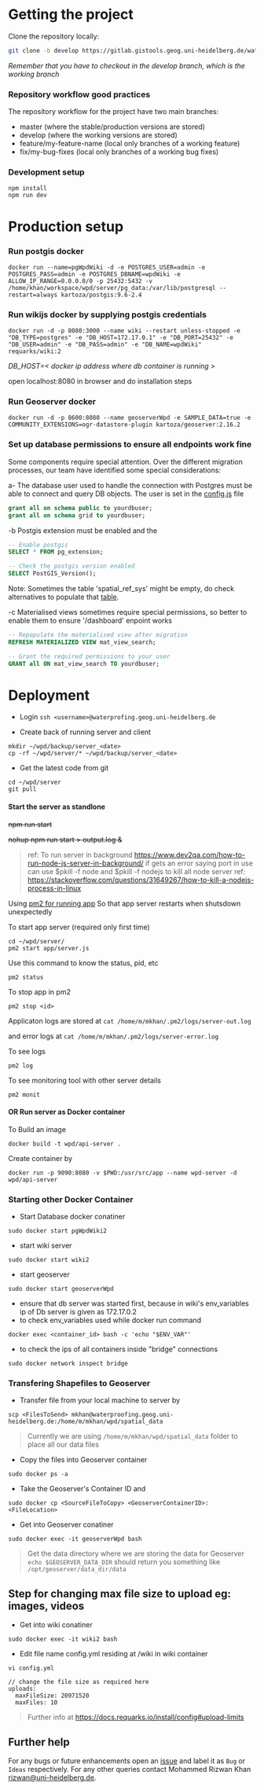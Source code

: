 # Getting the project

Clone the repository locally:

```sh
git clone -b develop https://gitlab.gistools.geog.uni-heidelberg.de/waterproofing-data/webportal_server.git wpd_server
```

*Remember that you have to checkout in the develop branch, which is the working branch*  

### Repository workflow good practices ###

The repository workflow for the project have two main branches:

 * master (where the stable/production versions are stored)
 * develop (where the working versions are stored)
 * feature/my-feature-name (local only branches of a working feature)
 * fix/my-bug-fixes (local only branches of a working bug fixes)

### Development setup
```
npm install
npm run dev
```

# Production setup


### Run postgis docker 

```
docker run --name=pgWpdWiki -d -e POSTGRES_USER=admin -e POSTGRES_PASS=admin -e POSTGRES_DBNAME=wpdWiki -e ALLOW_IP_RANGE=0.0.0.0/0 -p 25432:5432 -v /home/khan/workspace/wpd/server/pg_data:/var/lib/postgresql --restart=always kartoza/postgis:9.6-2.4
```


### Run wikijs docker by supplying postgis credentials

```
docker run -d -p 8080:3000 --name wiki --restart unless-stopped -e "DB_TYPE=postgres" -e "DB_HOST=172.17.0.1" -e "DB_PORT=25432" -e "DB_USER=admin" -e "DB_PASS=admin" -e "DB_NAME=wpdWiki" requarks/wiki:2
```

*DB_HOST=< docker ip address where db container is running >*

open localhost:8080 in browser and do installation steps

### Run Geoserver docker

```
docker run -d -p 8600:8080 --name geoserverWpd -e SAMPLE_DATA=true -e COMMUNITY_EXTENSIONS=ogr-datastore-plugin kartoza/geoserver:2.16.2
```

### Set up database permissions to ensure all endpoints work fine

Some components require special attention. Over the different migration processes, our team have identified some special considerations:

a- The database user used to handle the connection with Postgres must be able to connect and query DB objects. The user is set in the [config.js](./app/config_sample.js) file

```sql
grant all on schema public to yourdbuser;
grant all on schema grid to yourdbuser;
```

-b Postgis extension must be enabled and the

```sql
-- Enable postgis
SELECT * FROM pg_extension;

-- Check the postgis version enabled
SELECT PostGIS_Version();
```
Note: Sometimes the table 'spatial_ref_sys' might be empty, do check alternatives to populate that [table](https://postgis.net/docs/manual-1.4/ch04.html).

-c Materialised views sometimes require special permissions, so better to enable them to ensure '/dashboard' enpoint works

```sql
-- Repopulate the materialised view after migration
REFRESH MATERIALIZED VIEW mat_view_search;

-- Grant the required permissions to your user
GRANT all ON mat_view_search TO yourdbuser;
```

# Deployment

- Login 
`ssh <username>@waterprofing.geog.uni-heidelberg.de`

- Create back of running server and client
```
mkdir ~/wpd/backup/server_<date> 
cp -rf ~/wpd/server/* ~/wpd/backup/server_<date>
```

- Get the latest code from git

```
cd ~/wpd/server
git pull
```

#### Start the server as standlone
~~npm run start~~

~~nohup npm run start > output.log &~~

> ref: To run server in background https://www.dev2qa.com/how-to-run-node-js-server-in-background/
> if gets an error saying port in use can use $pkill -f node and $pkill -f nodejs to kill all node server
> ref: https://stackoverflow.com/questions/31649267/how-to-kill-a-nodejs-process-in-linux

Using [pm2 for running app](https://www.digitalocean.com/community/tutorials/how-to-use-pm2-to-setup-a-node-js-production-environment-on-an-ubuntu-vps) So that app server restarts when shutsdown unexpectedly

To start app server (required only first time)

```
cd ~/wpd/server/
pm2 start app/server.js
```

Use this command to know the status, pid, etc 

```
pm2 status
```

To stop app in pm2 

```
pm2 stop <id>
```

Applicaton logs are stored at `cat /home/m/mkhan/.pm2/logs/server-out.log`

and error logs at `cat /home/m/mkhan/.pm2/logs/server-error.log`

To see logs 

```
pm2 log
```

To see monitoring tool with other server details

```
pm2 monit
```

#### OR Run server as Docker container

To Build an image
```
docker build -t wpd/api-server .
```

Create container by
```
docker run -p 9090:8080 -v $PWD:/usr/src/app --name wpd-server -d wpd/api-server
```

### Starting other Docker Container

- Start Database docker conatiner
```
sudo docker start pgWpdWiki2
```

- start wiki server
```
sudo docker start wiki2
```

- start geoserver 
```
sudo docker start geoserverWpd
```

- ensure that db server was started first, because in wiki's env_variables ip of Db server is given as 172.17.0.2
- to check env_variables used while docker run command 
```
docker exec <container_id> bash -c 'echo "$ENV_VAR"'
```

- to check the ips of all containers inside "bridge" connections 
```
sudo docker network inspect bridge 
```

### Transfering Shapefiles to Geoserver

- Transfer file from your local machine to server by
```
scp <FilesToSend> mkhan@waterproofing.geog.uni-heidelberg.de:/home/m/mkhan/wpd/spatial_data
```

> Currently we are using `/home/m/mkhan/wpd/spatial_data` folder to place all our data files

- Copy the files into Geoserver container
```
sudo docker ps -a
```

- Take the Geoserver's Container ID and 
```
sudo docker cp <SourceFileToCopy> <GeoserverContainerID>:<FileLocation>
```

- Get into Geoserver conatiner
```
sudo docker exec -it geoserverWpd bash
```

> Get the data directory where we are storing the data for Geoserver
> `echo $GEOSERVER_DATA_DIR`
> should return you something like 
> `/opt/geoserver/data_dir/data`

## Step for changing max file size to upload eg: images, videos
- Get into wiki conatiner
```
sudo docker exec -it wiki2 bash
```

- Edit file name config.yml residing at /wiki in wiki container
```
vi config.yml

// change the file size as required here
uploads:      
  maxFileSize: 20971520
  maxFiles: 10 
```

> Further info at https://docs.requarks.io/install/config#upload-limits

## Further help

For any bugs or future enhancements open an [issue](https://gitlab.gistools.geog.uni-heidelberg.de/waterproofing-data/webportal_server/-/issues) and label it as `Bug` or `Ideas` respectively. For any other queries contact Mohammed Rizwan Khan <rizwan@uni-heidelberg.de>.
